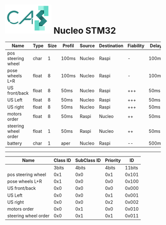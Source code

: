 # <img src="../logo/logo.bmp" width="150"> Nucleo STM32

|Name                | Type   |Size|Profil |Source|Destination|Fiability|Delay|Priority|
|--------------------|--------|----|-------|------|-----------|---------|-----|--------|
|pos steering wheel  |char    |1   |100ms  |Nucleo|Raspi      |-        |100ms|-       |
|pose wheels L+R     |float   |8   |100ms  |Nucleo|Raspi      |-        |100ms|-       |
|US front/back       |float   |8   |50ms   |Nucleo|Raspi      |+++      |50ms |+++     |
|US Left             |float   |8   |50ms   |Nucleo|Raspi      |+++      |50ms |+++     |
|US right            |float   |8   |50ms   |Nucleo|Raspi      |+++      |50ms |+++     |
|motors order        |float   |8   |50ms   |Raspi |Nucleo     |++       |50ms |+       |
|steering wheel order|float   |1   |50ms   |Raspi |Nucleo     |++       |50ms |+       |
|battery             |char    |1   |aper   |Nucleo|Raspi      |--       |500ms|--      |

***

|Name                |Class ID |SubClass ID|Priority |ID    |
|--------------------|---------|-----------|---------|------|
|                    |3bits    |4bits      |4bits    |11bits|
|pos steering wheel  |0x1      |0x0        |0x1      |0x101 |
|pose wheels L+R     |0x1      |0x0        |0x0      |0x100 |
|US front/back       |0x0      |0x0        |0x0      |0x000 |
|US Left             |0x0      |0x0        |0x1      |0x001 |
|US right            |0x0      |0x0        |0x2      |0x002 |
|motors order        |0x0      |0x1        |0x0      |0x010 |
|steering wheel order|0x0      |0x1        |0x1      |0x011 |

